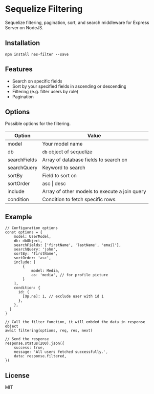 # Sequelize Filtering

Sequelize filtering, pagination, sort, and search middleware for Express Server on NodeJS.

## Installation

```
npm install nes-filter --save
```

## Features

- Search on specific fields
- Sort by your specified fields in ascending or descending
- Filtering (e.g. filter users by role)
- Pagination

## Options

Possible options for the filtering.

| Option       | Value                                         |
| ------------ | --------------------------------------------- |
| model        | Your model name                               |
| db           | `db` object of sequelize                      |
| searchFields | Array of database fields to search on         |
| searchQuery  | Keyword to search                             |
| sortBy       | Field to sort on                              |
| sortOrder    | asc \| desc                                   |
| include      | Array of other models to execute a join query |
| condition    | Condition to fetch specific rows              |

## Example

```
// Configuration options
const options = {
    model: UserModel,
    db: dbObject,
    searchFields: ['firstName', 'lastName', 'email'],
    searchQuery: 'john',
    sortBy: 'firstName',
    sortOrder: 'asc',
    include: [
        {
            model: Media,
            as: 'media', // for profile picture
        }
    ],
    condition: {
      id: {
        [Op.ne]: 1, // exclude user with id 1
      },
    },
  }
}

// Call the filter function, it will embded the data in response object
await filtering(options, req, res, next)

// Send the response
response.status(200).json({
    success: true,
    message: 'All users fetched successfully.',
    data: response.filtered,
})
```

## License

MIT
